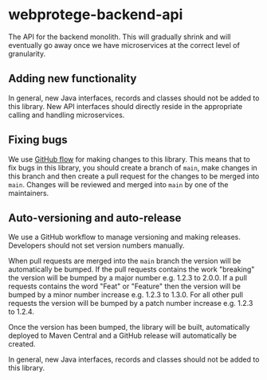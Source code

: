 # webprotege-backend-api
The API for the backend monolith.  This will gradually shrink and will eventually go away once we have microservices at the correct level of granularity.

## Adding new functionality
In general, new Java interfaces, records and classes should not be added to this library.  New API interfaces should directly reside in the appropriate calling and handling microservices.

## Fixing bugs
We use [GitHub flow](https://docs.github.com/en/get-started/using-github/github-flow) for making changes to this library.  This means that to fix bugs in this library, you should create a branch of `main`, make changes in this branch and then create a pull request for the changes to be merged into `main`.  Changes will be reviewed and merged into `main` by one of the maintainers.

## Auto-versioning and auto-release

We use a GitHub workflow to manage versioning and making releases.  Developers should not set version numbers manually. 

When pull requests are merged into the `main` branch the version will be automatically be bumped.  If the pull requests contains the work "breaking" the version will be bumped by a major number e.g. 1.2.3 to 2.0.0.  If a pull requests contains the word "Feat" or "Feature" then the version will be bumped by a minor number increase e.g. 1.2.3 to 1.3.0.  For all other pull requests the version will be bumped by a patch number increase e.g. 1.2.3 to 1.2.4.

Once the version has been bumped, the library will be built, automatically deployed to Maven Central and a GitHub release will automatically be created.

In general, new Java interfaces, records and classes should not be added to this library.